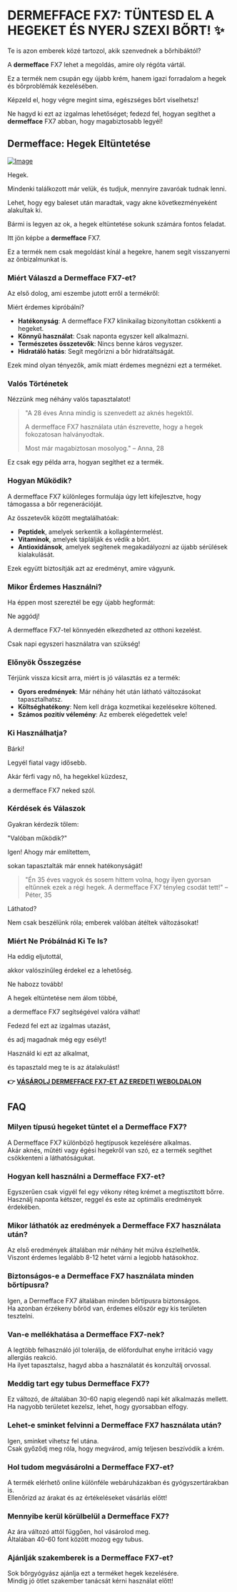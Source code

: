 # DERMEFFACE FX7: TÜNTESD EL A HEGEKET ÉS NYERJ SZEXI BŐRT! ✨

Te is azon emberek közé tartozol, akik szenvednek a bőrhibáktól?  

A **dermefface** FX7 lehet a megoldás, amire oly régóta vártál.  

Ez a termék nem csupán egy újabb krém, hanem igazi forradalom a hegek és bőrproblémák kezelésében.  

Képzeld el, hogy végre megint sima, egészséges bőrt viselhetsz!  

Ne hagyd ki ezt az izgalmas lehetőséget; fedezd fel, hogyan segíthet a **dermefface** FX7 abban, hogy magabiztosabb legyél!

## Dermefface: Hegek Eltüntetése

[![Image](https://www2.sellhealth.com/114/dermeffacefx7_3_3.png)](https://gchaffi.com/0CrqUj4g)

Hegek. 

Mindenki találkozott már velük, és tudjuk, mennyire zavaróak tudnak lenni.

Lehet, hogy egy baleset után maradtak, vagy akne következményeként alakultak ki. 

Bármi is legyen az ok, a hegek eltüntetése sokunk számára fontos feladat.

Itt jön képbe a **dermefface** FX7.

Ez a termék nem csak megoldást kínál a hegekre, hanem segít visszanyerni az önbizalmunkat is.

### Miért Válaszd a Dermefface FX7-et?

Az első dolog, ami eszembe jutott erről a termékről:

Miért érdemes kipróbálni?

- **Hatékonyság**: A dermefface FX7 klinikailag bizonyítottan csökkenti a hegeket.
- **Könnyű használat**: Csak naponta egyszer kell alkalmazni.
- **Természetes összetevők**: Nincs benne káros vegyszer. 
- **Hidratáló hatás**: Segít megőrizni a bőr hidratáltságát.

Ezek mind olyan tényezők, amik miatt érdemes megnézni ezt a terméket.

### Valós Történetek

Nézzünk meg néhány valós tapasztalatot!

> "A 28 éves Anna mindig is szenvedett az aknés hegektől. 
>
> A dermefface FX7 használata után észrevette, hogy a hegek fokozatosan halványodtak. 
>
> Most már magabiztosan mosolyog." – Anna, 28

Ez csak egy példa arra, hogyan segíthet ez a termék.

### Hogyan Működik?

A dermefface FX7 különleges formulája úgy lett kifejlesztve, hogy támogassa a bőr regenerációját.

Az összetevők között megtalálhatóak:

- **Peptidek**, amelyek serkentik a kollagéntermelést.
- **Vitaminok**, amelyek táplálják és védik a bőrt.
- **Antioxidánsok**, amelyek segítenek megakadályozni az újabb sérülések kialakulását.

Ezek együtt biztosítják azt az eredményt, amire vágyunk.

### Mikor Érdemes Használni?

Ha éppen most szereztél be egy újabb hegformát:

Ne aggódj!

A dermefface FX7-tel könnyedén elkezdheted az otthoni kezelést.

Csak napi egyszeri használatra van szükség!

### Előnyök Összegzése

Térjünk vissza kicsit arra, miért is jó választás ez a termék:

- **Gyors eredmények**: Már néhány hét után látható változásokat tapasztalhatsz.
- **Költséghatékony**: Nem kell drága kozmetikai kezelésekre költened.
- **Számos pozitív vélemény**: Az emberek elégedettek vele!

### Ki Használhatja?

Bárki! 

Legyél fiatal vagy idősebb. 

Akár férfi vagy nő, ha hegekkel küzdesz,

a dermefface FX7 neked szól.

### Kérdések és Válaszok

Gyakran kérdezik tőlem:

"Valóban működik?"

Igen! Ahogy már említettem,

sokan tapasztalták már ennek hatékonyságát!

> "Én 35 éves vagyok és sosem hittem volna, hogy ilyen gyorsan eltűnnek ezek a régi hegek. A dermefface FX7 tényleg csodát tett!" – Péter, 35

Láthatod? 

Nem csak beszélünk róla; emberek valóban átéltek változásokat!

### Miért Ne Próbálnád Ki Te Is?

Ha eddig eljutottál,

akkor valószínűleg érdekel ez a lehetőség. 

Ne habozz tovább! 

A hegek eltüntetése nem álom többé,

a dermefface FX7 segítségével valóra válhat!

Fedezd fel ezt az izgalmas utazást,

és adj magadnak még egy esélyt!

Használd ki ezt az alkalmat,

és tapasztald meg te is az átalakulást!



**👉 [VÁSÁROLJ DERMEFFACE FX7-ET AZ EREDETI WEBOLDALON](https://gchaffi.com/0CrqUj4g)**

## FAQ

### Milyen típusú hegeket tüntet el a Dermefface FX7?

A Dermefface FX7 különböző hegtípusok kezelésére alkalmas.  
Akár aknés, műtéti vagy égési hegekről van szó, ez a termék segíthet csökkenteni a láthatóságukat.

### Hogyan kell használni a Dermefface FX7-et?

Egyszerűen csak vigyél fel egy vékony réteg krémet a megtisztított bőrre.  
Használj naponta kétszer, reggel és este az optimális eredmények érdekében.

### Mikor láthatók az eredmények a Dermefface FX7 használata után?

Az első eredmények általában már néhány hét múlva észlelhetők.  
Viszont érdemes legalább 8-12 hetet várni a legjobb hatásokhoz.

### Biztonságos-e a Dermefface FX7 használata minden bőrtípusra?

Igen, a Dermefface FX7 általában minden bőrtípusra biztonságos.  
Ha azonban érzékeny bőröd van, érdemes először egy kis területen tesztelni.

### Van-e mellékhatása a Dermefface FX7-nek?

A legtöbb felhasználó jól tolerálja, de előfordulhat enyhe irritáció vagy allergiás reakció.  
Ha ilyet tapasztalsz, hagyd abba a használatát és konzultálj orvossal.

### Meddig tart egy tubus Dermefface FX7?

Ez változó, de általában 30-60 napig elegendő napi két alkalmazás mellett.  
Ha nagyobb területet kezelsz, lehet, hogy gyorsabban elfogy.

### Lehet-e sminket felvinni a Dermefface FX7 használata után?

Igen, sminket vihetsz fel utána.  
Csak győződj meg róla, hogy megvárod, amíg teljesen beszívódik a krém.

### Hol tudom megvásárolni a Dermefface FX7-et?

A termék elérhető online különféle webáruházakban és gyógyszertárakban is.  
Ellenőrizd az árakat és az értékeléseket vásárlás előtt!

### Mennyibe kerül körülbelül a Dermefface FX7?

Az ára változó attól függően, hol vásárolod meg.  
Általában 40-60 font között mozog egy tubus.

### Ajánlják szakemberek is a Dermefface FX7-et? 

Sok bőrgyógyász ajánlja ezt a terméket hegek kezelésére.  
Mindig jó ötlet szakember tanácsát kérni használat előtt!